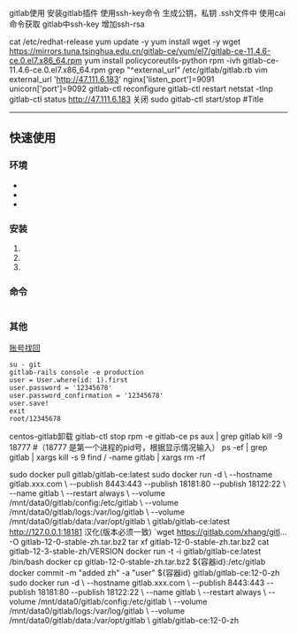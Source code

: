 gitlab使用
安装gitlab插件
使用ssh-key命令 生成公钥，私钥 .ssh文件中 使用cai命令获取
gitlab中ssh-key 增加ssh-rsa 

cat /etc/redhat-release
yum update -y
yum install wget -y
wget https://mirrors.tuna.tsinghua.edu.cn/gitlab-ce/yum/el7/gitlab-ce-11.4.6-ce.0.el7.x86_64.rpm
yum install policycoreutils-python
rpm -ivh gitlab-ce-11.4.6-ce.0.el7.x86_64.rpm
grep "^external_url" /etc/gitlab/gitlab.rb
vim
external_url 'http://47.111.6.183'
nginx['listen_port']=9091
unicorn['port']=9092
gitlab-ctl reconfigure
gitlab-ctl restart
netstat -tlnp
gitlab-ctl status
http://47.111.6.183
关闭
sudo gitlab-ctl start/stop
#Title
***
## 快速使用
### 环境
*
*
*
### 安装
1.
2.
3.
### 命令
```

```
### 其他
[账号找回](https://docs.gitlab.com/ce/security/reset_root_password.html)
```
su - git
gitlab-rails console -e production
user = User.where(id: 1).first
user.password = '12345678'
user.password_confirmation = '12345678'
user.save!
exit
root/12345678
```


centos-gitlab卸载
gitlab-ctl stop
rpm -e gitlab-ce
ps aux | grep gitlab
kill -9 18777 #（18777 是第一个进程的pid号，根据显示情况输入）
ps -ef | grep gitlab | xargs kill -s 9
find / -name gitlab | xargs rm -rf


sudo docker pull gitlab/gitlab-ce:latest
sudo docker run -d \ --hostname gitlab.xxx.com \ --publish 8443:443 --publish 18181:80 --publish 18122:22 \ --name gitlab \ --restart always \ --volume /mnt/data0/gitlab/config:/etc/gitlab \ --volume /mnt/data0/gitlab/logs:/var/log/gitlab \ --volume /mnt/data0/gitlab/data:/var/opt/gitlab \ gitlab/gitlab-ce:latest
http://127.0.0.1:18181
汉化(版本必须一致)
`wget https://gitlab.com/xhang/gitl... -O gitlab-12-0-stable-zh.tar.bz2
tar xf gitlab-12-0-stable-zh.tar.bz2
cat gitlab-12-3-stable-zh/VERSION
docker run -t -i gitlab/gitlab-ce:latest /bin/bash
docker cp gitlab-12-0-stable-zh.tar.bz2 ${容器id}:/etc/gitlab
docker commit -m "added zh" -a "user" ${容器id} gitlab/gitlab-ce:12-0-zh
sudo docker run -d \ --hostname gitlab.xxx.com \ --publish 8443:443 --publish 18181:80 --publish 18122:22 \ --name gitlab \ --restart always \ --volume /mnt/data0/gitlab/config:/etc/gitlab \ --volume /mnt/data0/gitlab/logs:/var/log/gitlab \ --volume /mnt/data0/gitlab/data:/var/opt/gitlab \ gitlab/gitlab-ce:12-0-zh
